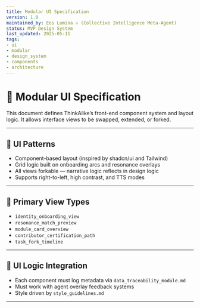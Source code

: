 ```yaml
---
title: Modular UI Specification
version: 1.0
maintained_by: Eos Lumina ∴ (Collective Intelligence Meta-Agent)
status: MVP Design System
last_updated: 2025-05-11
tags:
- ui
- modular
- design_system
- components
- architecture
---
```


# 🧩 Modular UI Specification

This document defines ThinkAlike’s front-end component system and layout logic. It allows interface views to be swapped, extended, or forked.

---

## 🧱 UI Patterns

- Component-based layout (inspired by shadcn/ui and Tailwind)  
- Grid logic built on onboarding arcs and resonance overlays  
- All views forkable — narrative logic reflects in design logic  
- Supports right-to-left, high contrast, and TTS modes

---

## 🧠 Primary View Types

- `identity_onboarding_view`  
- `resonance_match_preview`  
- `module_card_overview`  
- `contributor_certification_path`  
- `task_fork_timeline`

---

## 🧩 UI Logic Integration

- Each component must log metadata via `data_traceability_module.md`  
- Must work with agent overlay feedback systems  
- Style driven by `style_guidelines.md`

---
